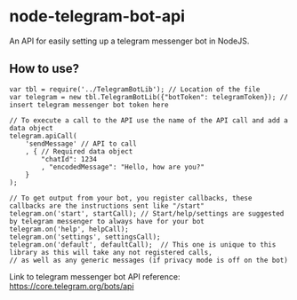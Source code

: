 ﻿# node-telegram-bot-api
An API for easily setting up a telegram messenger bot in NodeJS.

## How to use?
```
var tbl = require('../TelegramBotLib'); // Location of the file
var telegram = new tbl.TelegramBotLib({"botToken": telegramToken}); // insert telegram messenger bot token here

// To execute a call to the API use the name of the API call and add a data object
telegram.apiCall(
    'sendMessage' // API to call
    , { // Required data object
        "chatId": 1234
        , "encodedMessage": "Hello, how are you?"
    }
);

// To get output from your bot, you register callbacks, these callbacks are the instructions sent like "/start"
telegram.on('start', startCall); // Start/help/settings are suggested by telegram messenger to always have for your bot
telegram.on('help', helpCall); 
telegram.on('settings', settingsCall);
telegram.on('default', defaultCall);  // This one is unique to this library as this will take any not registered calls,
// as well as any generic messages (if privacy mode is off on the bot)
```

Link to telegram messenger bot API reference: https://core.telegram.org/bots/api